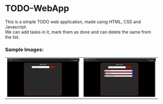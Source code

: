# TODO-WebApp

This is a simple TODO web application, made using HTML, CSS and Javascript. <br>
We can add tasks in it, mark them as done and can delete the same from the list. <br>

### Sample Images:

<table>
    <tr>
    <td> <img src="Images/InterfaceImage.png" width=400 ></td>
    <td> <img src="Images/TaskImage.png" width=400 ></td>
    </tr>
</table>